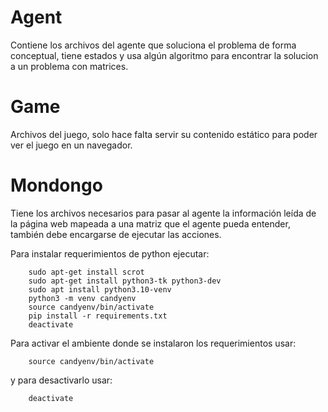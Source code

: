 # Agent

Contiene los archivos del agente que soluciona el problema de forma conceptual, tiene estados y usa algún algoritmo para encontrar la solucion a un problema con matrices.

# Game

Archivos del juego, solo hace falta servir su contenido estático para poder ver el juego en un navegador.

# Mondongo

Tiene los archivos necesarios para pasar al agente la información leída de la página web mapeada a una matriz que el agente pueda entender, también debe encargarse de ejecutar las acciones.

Para instalar requerimientos de python ejecutar:

```Shell
    sudo apt-get install scrot
    sudo apt-get install python3-tk python3-dev
    sudo apt install python3.10-venv
    python3 -m venv candyenv
    source candyenv/bin/activate
    pip install -r requirements.txt
    deactivate 
```

Para activar el ambiente donde se instalaron los requerimientos usar:

```Shell
    source candyenv/bin/activate
```

y para desactivarlo usar:

```Shell
    deactivate 
```